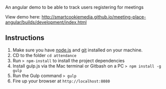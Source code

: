 An angular demo to be able to track users registering for meetings

View demo here:
http://smartcookiemedia.github.io/meeting-place-angular/builds/development/index.html

## Instructions
1. Make sure you have [node.js](http://nodejs.org/) and [git](http://git-scm.com/) installed on your machine.
3. CD to the folder `cd attendance`
4. Run `> npm-install` to install the project dependencies
5. Install gulp.js via the Mac terminal or Gitbash on a PC `> npm install -g gulp`
5. Run the Gulp command `> gulp`
6. Fire up your browser at `http://localhost:8080`
